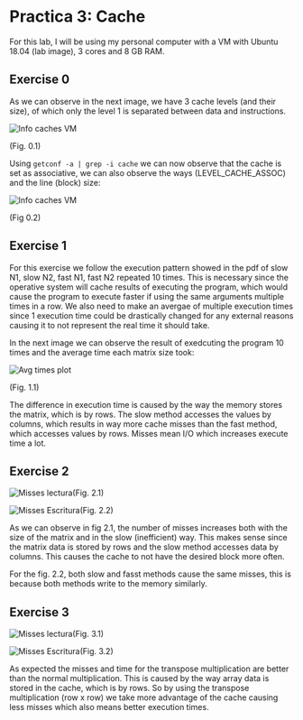 # Practica 3: Cache

For this lab, I will be using my personal computer with a VM with Ubuntu 18.04 (lab image), 3 cores and 8 GB RAM.

## Exercise 0

As we can observe in the next image, we have 3 cache levels (and their size), of which only the level 1 is separated between data and instructions.

![Info caches VM](ejercicio0/captura_caches.png)

(Fig. 0.1)

Using `getconf -a | grep -i cache` we can now observe that the cache is set as associative, we can also observe the ways (LEVEL_CACHE_ASSOC) and the line (block) size:

![Info caches VM](ejercicio0/captura_tipo_cache.png)

(Fig 0.2)

## Exercise 1

For this exercise we follow the execution pattern showed in the pdf of slow N1, slow N2, fast N1, fast N2 repeated 10 times. This is necessary since the operative system will cache results of executing the program, which would cause the program to execute faster if using the same arguments multiple times in a row. We also need to make an avergae of multiple execution times since 1 execution time could be drastically changed for any external reasons causing it to not represent the real time it should take.

In the next image we can observe the result of exedcuting the program 10 times and the average time each matrix size took:

![Avg times plot](ejercicio1/capturas/slow_fast_time.png)

(Fig. 1.1)

The difference in execution time is caused by the way the memory stores the matrix, which is by rows. The slow method accesses the values by columns, which results in way more cache misses than the fast method, which accesses values by rows. Misses mean I/O which increases execute time a lot.

## Exercise 2

![Misses lectura](ejercicio2/capturas/cache_lectura.png)\(Fig. 2.1)

![Misses Escritura](ejercicio2/capturas/cache_escritura.png)\(Fig. 2.2)

As we can observe in fig 2.1, the number of misses increases both with the size of the matrix and in the slow (inefficient) way. This makes sense since the matrix data is stored by rows and the slow method accesses data by columns. This causes the cache to not have the desired block more often.

For the fig. 2.2, both slow and fasst methods cause the same misses, this is because both methods write to the memory similarly.

## Exercise 3

![Misses lectura](ejercicio3/capturas/mult_cache.png)\(Fig. 3.1)

![Misses Escritura](ejercicio3/capturas/mult_time.png)\(Fig. 3.2)

As expected the misses and time for the transpose multiplication are better than the normal multiplication. This is caused by the way array data is stored in the cache, which is by rows. So by using the transpose multiplication (row x row) we take more advantage of the cache causing less misses which also means better execution times.